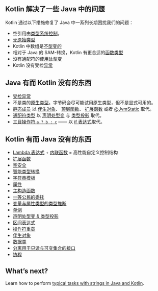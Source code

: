 [//]: # (title: 与 Java 比较)

## Kotlin 解决了一些 Java 中的问题

Kotlin 通过以下措施修复了 Java 中一系列长期困扰我们的问题：

* 空引用由[类型系统控制](null-safety.md)。
* [无原始类型](java-interop.md#kotlin-中的-java-泛型)
* Kotlin 中数组是[不型变的](basic-types.md#数组)
* 相对于 Java 的 SAM-转换，Kotlin 有更合适的[函数类型](lambdas.md#函数类型)
* 没有通配符的[使用处型变](generics.md#使用处型变类型投影)
* Kotlin 没有受检[异常](exceptions.md)

## Java 有而 Kotlin 没有的东西

* [受检异常](exceptions.md)
* 不是类的[原生类型](basic-types.md)。字节码会尽可能试用原生类型，但不是<!--
  -->显式可用的。
* [静态成员](classes.md) 以 [伴生对象](object-declarations.md#伴生对象)、
  [顶层函数](functions.md)、 [扩展函数](extensions.md#扩展函数) 或者 [@JvmStatic](java-to-kotlin-interop.md#静态方法) 取代。
* [通配符类型](generics.md) 以 [声明处型变](generics.md#声明处型变) 与
  [类型投影](generics.md#类型投影) 取代。
* [三目操作符 `a ? b : c`](control-flow.md#if-表达式) —— 以 [if 表达式](control-flow.md#if-表达式)取代。


## Kotlin 有而 Java 没有的东西

* [Lambda 表达式](lambdas.md) + [内联函数](inline-functions.md) = 高性能自定义控制结构
* [扩展函数](extensions.md)
* [空安全](null-safety.md)
* [智能类型转换](typecasts.md)
* [字符串模板](basic-types.md#字符串)
* [属性](properties.md)
* [主构造函数](classes.md)
* [一等公民的委托](delegation.md)
* [变量与属性类型的类型推断](basic-types.md)
* [单例](object-declarations.md)
* [声明处型变 & 类型投影](generics.md)
* [区间表达式](ranges.md)
* [操作符重载](operator-overloading.md)
* [伴生对象](classes.md#伴生对象)
* [数据类](data-classes.md)
* [分离用于只读与可变集合的接口](collections-overview.md)
* [协程](coroutines-overview.md)

## What’s next?

Learn how to perform [typical tasks with strings in Java and Kotlin](java-to-kotlin-idioms-strings.md).